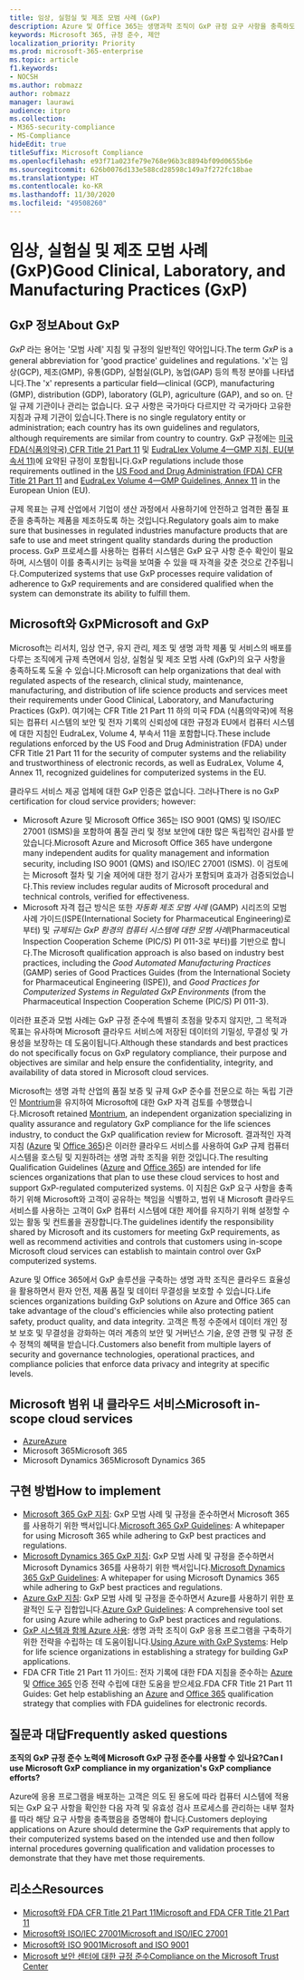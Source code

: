 ```yaml
---
title: 임상, 실험실 및 제조 모범 사례 (GxP)
description: Azure 및 Office 365는 생명과학 조직이 GxP 규정 요구 사항을 충족하도록 도울 수 있습니다.
keywords: Microsoft 365, 규정 준수, 제안
localization_priority: Priority
ms.prod: microsoft-365-enterprise
ms.topic: article
f1.keywords:
- NOCSH
ms.author: robmazz
author: robmazz
manager: laurawi
audience: itpro
ms.collection:
- M365-security-compliance
- MS-Compliance
hideEdit: true
titleSuffix: Microsoft Compliance
ms.openlocfilehash: e93f71a023fe79e768e96b3c8894bf09d0655b6e
ms.sourcegitcommit: 626b0076d133e588cd28598c149a7f272fc18bae
ms.translationtype: HT
ms.contentlocale: ko-KR
ms.lasthandoff: 11/30/2020
ms.locfileid: "49508260"
---
```

# <a name="good-clinical-laboratory-and-manufacturing-practices-gxp"></a><span data-ttu-id="58bfe-104">임상, 실험실 및 제조 모범 사례 (GxP)</span><span class="sxs-lookup"><span data-stu-id="58bfe-104">Good Clinical, Laboratory, and Manufacturing Practices (GxP)</span></span>

## <a name="about-gxp"></a><span data-ttu-id="58bfe-105">GxP 정보</span><span class="sxs-lookup"><span data-stu-id="58bfe-105">About GxP</span></span>

<span data-ttu-id="58bfe-106">*GxP* 라는 용어는 '모범 사례' 지침 및 규정의 일반적인 약어입니다.</span><span class="sxs-lookup"><span data-stu-id="58bfe-106">The term *GxP* is a general abbreviation for 'good practice' guidelines and regulations.</span></span> <span data-ttu-id="58bfe-107">'x'는 임상(GCP), 제조(GMP), 유통(GDP), 실험실(GLP), 농업(GAP) 등의 특정 분야를 나타냅니다.</span><span class="sxs-lookup"><span data-stu-id="58bfe-107">The 'x' represents a particular field—clinical (GCP), manufacturing (GMP), distribution (GDP), laboratory (GLP), agriculture (GAP), and so on.</span></span> <span data-ttu-id="58bfe-108">단일 규제 기관이나 관리는 없습니다. 요구 사항은 국가마다 다르지만 각 국가마다 고유한 지침과 규제 기관이 있습니다.</span><span class="sxs-lookup"><span data-stu-id="58bfe-108">There is no single regulatory entity or administration; each country has its own guidelines and regulators, although requirements are similar from country to country.</span></span> <span data-ttu-id="58bfe-109">GxP 규정에는 [미국 FDA(식품의약국) CFR Title 21 Part 11](https://aka.ms/FDA-CFR) 및 [EudraLlex Volume 4—GMP 지침, EU(부속서 11)](https://ec.europa.eu/health/documents/eudralex/vol-4_en)에 요약된 규정이 포함됩니다.</span><span class="sxs-lookup"><span data-stu-id="58bfe-109">GxP regulations include those requirements outlined in the [US Food and Drug Administration (FDA) CFR Title 21 Part 11](https://aka.ms/FDA-CFR) and [EudraLex Volume 4—GMP Guidelines, Annex 11](https://ec.europa.eu/health/documents/eudralex/vol-4_en) in the European Union (EU).</span></span>

<span data-ttu-id="58bfe-110">규제 목표는 규제 산업에서 기업이 생산 과정에서 사용하기에 안전하고 엄격한 품질 표준을 충족하는 제품을 제조하도록 하는 것입니다.</span><span class="sxs-lookup"><span data-stu-id="58bfe-110">Regulatory goals aim to make sure that businesses in regulated industries manufacture products that are safe to use and meet stringent quality standards during the production process.</span></span> <span data-ttu-id="58bfe-111">GxP 프로세스를 사용하는 컴퓨터 시스템은 GxP 요구 사항 준수 확인이 필요하며, 시스템이 이를 충족시키는 능력을 보여줄 수 있을 때 자격을 갖춘 것으로 간주됩니다.</span><span class="sxs-lookup"><span data-stu-id="58bfe-111">Computerized systems that use GxP processes require validation of adherence to GxP requirements and are considered qualified when the system can demonstrate its ability to fulfill them.</span></span>

## <a name="microsoft-and-gxp"></a><span data-ttu-id="58bfe-112">Microsoft와 GxP</span><span class="sxs-lookup"><span data-stu-id="58bfe-112">Microsoft and GxP</span></span>

<span data-ttu-id="58bfe-113">Microsoft는 리서치, 임상 연구, 유지 관리, 제조 및 생명 과학 제품 및 서비스의 배포를 다루는 조직에게 규제 측면에서 임상, 실험실 및 제조 모범 사례 (GxP)의 요구 사항을 충족하도록 도울 수 있습니다.</span><span class="sxs-lookup"><span data-stu-id="58bfe-113">Microsoft can help organizations that deal with regulated aspects of the research, clinical study, maintenance, manufacturing, and distribution of life science products and services meet their requirements under Good Clinical, Laboratory, and Manufacturing Practices (GxP).</span></span> <span data-ttu-id="58bfe-114">여기에는 CFR Title 21 Part 11 하의 미국 FDA (식품의약국)에 적용되는 컴퓨터 시스템의 보안 및 전자 기록의 신뢰성에 대한 규정과 EU에서 컴퓨터 시스템에 대한 지침인 EudraLex, Volume 4, 부속서 11을 포함합니다.</span><span class="sxs-lookup"><span data-stu-id="58bfe-114">These include regulations enforced by the US Food and Drug Administration (FDA) under CFR Title 21 Part 11 for the security of computer systems and the reliability and trustworthiness of electronic records, as well as EudraLex, Volume 4, Annex 11, recognized guidelines for computerized systems in the EU.</span></span>

<span data-ttu-id="58bfe-115">클라우드 서비스 제공 업체에 대한 GxP 인증은 없습니다. 그러나</span><span class="sxs-lookup"><span data-stu-id="58bfe-115">There is no GxP certification for cloud service providers; however:</span></span>

- <span data-ttu-id="58bfe-116">Microsoft Azure 및 Microsoft Office 365는 ISO 9001 (QMS) 및 ISO/IEC 27001 (ISMS)을 포함하여 품질 관리 및 정보 보안에 대한 많은 독립적인 감사를 받았습니다.</span><span class="sxs-lookup"><span data-stu-id="58bfe-116">Microsoft Azure and Microsoft Office 365 have undergone many independent audits for quality management and information security, including ISO 9001 (QMS) and ISO/IEC 27001 (ISMS).</span></span> <span data-ttu-id="58bfe-117">이 검토에는 Microsoft 절차 및 기술 제어에 대한 정기 감사가 포함되며 효과가 검증되었습니다.</span><span class="sxs-lookup"><span data-stu-id="58bfe-117">This review includes regular audits of Microsoft procedural and technical controls, verified for effectiveness.</span></span>
- <span data-ttu-id="58bfe-118">Microsoft 자격 접근 방식은 또한 *자동화 제조 모범 사례* (GAMP) 시리즈의 모범 사례 가이드(ISPE(International Society for Pharmaceutical Engineering)로 부터) 및 *규제되는 GxP 환경의 컴퓨터 시스템에 대한 모범 사례*(Pharmaceutical Inspection Cooperation Scheme (PIC/S) PI 011-3로 부터)를 기반으로 합니다.</span><span class="sxs-lookup"><span data-stu-id="58bfe-118">The Microsoft qualification approach is also based on industry best practices, including the *Good Automated Manufacturing Practices* (GAMP) series of Good Practices Guides (from the International Society for Pharmaceutical Engineering (ISPE)), and *Good Practices for Computerized Systems in Regulated GxP Environments* (from the Pharmaceutical Inspection Cooperation Scheme (PIC/S) PI 011-3).</span></span>

<span data-ttu-id="58bfe-119">이러한 표준과 모범 사례는 GxP 규정 준수에 특별히 초점을 맞추지 않지만, 그 목적과 목표는 유사하며 Microsoft 클라우드 서비스에 저장된 데이터의 기밀성, 무결성 및 가용성을 보장하는 데 도움이됩니다.</span><span class="sxs-lookup"><span data-stu-id="58bfe-119">Although these standards and best practices do not specifically focus on GxP regulatory compliance, their purpose and objectives are similar and help ensure the confidentiality, integrity, and availability of data stored in Microsoft cloud services.</span></span>

<span data-ttu-id="58bfe-120">Microsoft는 생명 과학 산업의 품질 보증 및 규제 GxP 준수를 전문으로 하는 독립 기관인 [Montrium](https://www.montrium.com/)을 유지하여 Microsoft에 대한 GxP 자격 검토를 수행했습니다.</span><span class="sxs-lookup"><span data-stu-id="58bfe-120">Microsoft retained [Montrium](https://www.montrium.com/), an independent organization specializing in quality assurance and regulatory GxP compliance for the life sciences industry, to conduct the GxP qualification review for Microsoft.</span></span> <span data-ttu-id="58bfe-121">결과적인 자격 지침 ([Azure](https://aka.ms/gxpcompliance) 및 [Office 365](https://aka.ms/o365-qualification-guideline))은 이러한 클라우드 서비스를 사용하여 GxP 규제 컴퓨터 시스템을 호스팅 및 지원하려는 생명 과학 조직을 위한 것입니다.</span><span class="sxs-lookup"><span data-stu-id="58bfe-121">The resulting Qualification Guidelines ([Azure](https://aka.ms/gxpcompliance) and [Office 365](https://aka.ms/o365-qualification-guideline)) are intended for life sciences organizations that plan to use these cloud services to host and support GxP-regulated computerized systems.</span></span> <span data-ttu-id="58bfe-122">이 지침은 GxP 요구 사항을 충족하기 위해 Microsoft와 고객이 공유하는 책임을 식별하고, 범위 내 Microsoft 클라우드 서비스를 사용하는 고객이 GxP 컴퓨터 시스템에 대한 제어를 유지하기 위해 설정할 수 있는 활동 및 컨트롤을 권장합니다.</span><span class="sxs-lookup"><span data-stu-id="58bfe-122">The guidelines identify the responsibility shared by Microsoft and its customers for meeting GxP requirements, as well as recommend activities and controls that customers using in-scope Microsoft cloud services can establish to maintain control over GxP computerized systems.</span></span>

<span data-ttu-id="58bfe-123">Azure 및 Office 365에서 GxP 솔루션을 구축하는 생명 과학 조직은 클라우드 효율성을 활용하면서 환자 안전, 제품 품질 및 데이터 무결성을 보호할 수 있습니다.</span><span class="sxs-lookup"><span data-stu-id="58bfe-123">Life sciences organizations building GxP solutions on Azure and Office 365 can take advantage of the cloud's efficiencies while also protecting patient safety, product quality, and data integrity.</span></span> <span data-ttu-id="58bfe-124">고객은 특정 수준에서 데이터 개인 정보 보호 및 무결성을 강화하는 여러 계층의 보안 및 거버넌스 기술, 운영 관행 및 규정 준수 정책의 혜택을 받습니다.</span><span class="sxs-lookup"><span data-stu-id="58bfe-124">Customers also benefit from multiple layers of security and governance technologies, operational practices, and compliance policies that enforce data privacy and integrity at specific levels.</span></span>

## <a name="microsoft-in-scope-cloud-services"></a><span data-ttu-id="58bfe-125">Microsoft 범위 내 클라우드 서비스</span><span class="sxs-lookup"><span data-stu-id="58bfe-125">Microsoft in-scope cloud services</span></span>

- [<span data-ttu-id="58bfe-126">Azure</span><span class="sxs-lookup"><span data-stu-id="58bfe-126">Azure</span></span>](https://aka.ms/AzureCompliance)
- <span data-ttu-id="58bfe-127">Microsoft 365</span><span class="sxs-lookup"><span data-stu-id="58bfe-127">Microsoft 365</span></span>
- <span data-ttu-id="58bfe-128">Microsoft Dynamics 365</span><span class="sxs-lookup"><span data-stu-id="58bfe-128">Microsoft Dynamics 365</span></span>

## <a name="how-to-implement"></a><span data-ttu-id="58bfe-129">구현 방법</span><span class="sxs-lookup"><span data-stu-id="58bfe-129">How to implement</span></span>

- <span data-ttu-id="58bfe-130">[Microsoft 365 GxP 지침](../downloads/microsoft-365-gxp-guidelines-july-2020.pdf): GxP 모범 사례 및 규정을 준수하면서 Microsoft 365를 사용하기 위한 백서입니다.</span><span class="sxs-lookup"><span data-stu-id="58bfe-130">[Microsoft 365 GxP Guidelines](../downloads/microsoft-365-gxp-guidelines-july-2020.pdf): A whitepaper for using Microsoft 365 while adhering to GxP best practices and regulations.</span></span>
- <span data-ttu-id="58bfe-131">[Microsoft Dynamics 365 GxP 지침](../downloads/microsoft-dynamics-365-gxp-guidelines-july-2020.pdf): GxP 모범 사례 및 규정을 준수하면서 Microsoft Dynamics 365를 사용하기 위한 백서입니다.</span><span class="sxs-lookup"><span data-stu-id="58bfe-131">[Microsoft Dynamics 365 GxP Guidelines](../downloads/microsoft-dynamics-365-gxp-guidelines-july-2020.pdf): A whitepaper for using Microsoft Dynamics 365 while adhering to GxP best practices and regulations.</span></span>
- <span data-ttu-id="58bfe-132">[Azure GxP 지침](https://aka.ms/gxpcompliance): GxP 모범 사례 및 규정을 준수하면서 Azure를 사용하기 위한 포괄적인 도구 집합입니다.</span><span class="sxs-lookup"><span data-stu-id="58bfe-132">[Azure GxP Guidelines](https://aka.ms/gxpcompliance): A comprehensive tool set for using Azure while adhering to GxP best practices and regulations.</span></span>
- <span data-ttu-id="58bfe-133">[GxP 시스템과 함께 Azure 사용](https://aka.ms/GXP-Azure-Strategies): 생명 과학 조직이 GxP 응용 프로그램을 구축하기 위한 전략을 수립하는 데 도움이됩니다.</span><span class="sxs-lookup"><span data-stu-id="58bfe-133">[Using Azure with GxP Systems](https://aka.ms/GXP-Azure-Strategies): Help for life science organizations in establishing a strategy for building GxP applications.</span></span>
- <span data-ttu-id="58bfe-134">FDA CFR Title 21 Part 11 가이드: 전자 기록에 대한 FDA 지침을 준수하는 [Azure](https://aka.ms/Azure-FDA-Guidelines) 및 [Office 365](https://aka.ms/o365-qualification-guideline) 인증 전략 수립에 대한 도움을 받으세요.</span><span class="sxs-lookup"><span data-stu-id="58bfe-134">FDA CFR Title 21 Part 11 Guides: Get help establishing an [Azure](https://aka.ms/Azure-FDA-Guidelines) and [Office 365](https://aka.ms/o365-qualification-guideline) qualification strategy that complies with FDA guidelines for electronic records.</span></span>

## <a name="frequently-asked-questions"></a><span data-ttu-id="58bfe-135">질문과 대답</span><span class="sxs-lookup"><span data-stu-id="58bfe-135">Frequently asked questions</span></span>

<span data-ttu-id="58bfe-136">**조직의 GxP 규정 준수 노력에 Microsoft GxP 규정 준수를 사용할 수 있나요?**</span><span class="sxs-lookup"><span data-stu-id="58bfe-136">**Can I use Microsoft GxP compliance in my organization's GxP compliance efforts?**</span></span>

<span data-ttu-id="58bfe-137">Azure에 응용 프로그램을 배포하는 고객은 의도 된 용도에 따라 컴퓨터 시스템에 적용되는 GxP 요구 사항을 확인한 다음 자격 및 유효성 검사 프로세스를 관리하는 내부 절차를 따라 해당 요구 사항을 충족했음을 증명해야 합니다.</span><span class="sxs-lookup"><span data-stu-id="58bfe-137">Customers deploying applications on Azure should determine the GxP requirements that apply to their computerized systems based on the intended use and then follow internal procedures governing qualification and validation processes to demonstrate that they have met those requirements.</span></span>

## <a name="resources"></a><span data-ttu-id="58bfe-138">리소스</span><span class="sxs-lookup"><span data-stu-id="58bfe-138">Resources</span></span>

- [<span data-ttu-id="58bfe-139">Microsoft와 FDA CFR Title 21 Part 11</span><span class="sxs-lookup"><span data-stu-id="58bfe-139">Microsoft and FDA CFR Title 21 Part 11</span></span>](offering-fda-cfr-title-21-part-11.md)
- [<span data-ttu-id="58bfe-140">Microsoft와 ISO/IEC 27001</span><span class="sxs-lookup"><span data-stu-id="58bfe-140">Microsoft and ISO/IEC 27001</span></span>](offering-iso-27001.md)
- [<span data-ttu-id="58bfe-141">Microsoft와 ISO 9001</span><span class="sxs-lookup"><span data-stu-id="58bfe-141">Microsoft and ISO 9001</span></span>](offering-iso-9001.md)
- [<span data-ttu-id="58bfe-142">Microsoft 보안 센터에 대한 규정 준수</span><span class="sxs-lookup"><span data-stu-id="58bfe-142">Compliance on the Microsoft Trust Center</span></span>](https://www.microsoft.com/trust-center/compliance/compliance-overview)
